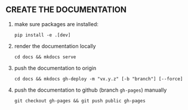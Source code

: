 CREATE THE DOCUMENTATION
------------------------

1. make sure packages are installed:

    ``pip install -e .[dev]``


2. render the documentation locally

    ``cd docs && mkdocs serve``


3. push the documentation to origin

    ``cd docs && mkdocs gh-deploy -m "vx.y.z" [-b "branch"] [--force]``


4. push the documentation to github (branch `gh-pages`) manually
   
    ``git checkout gh-pages && git push public gh-pages``
